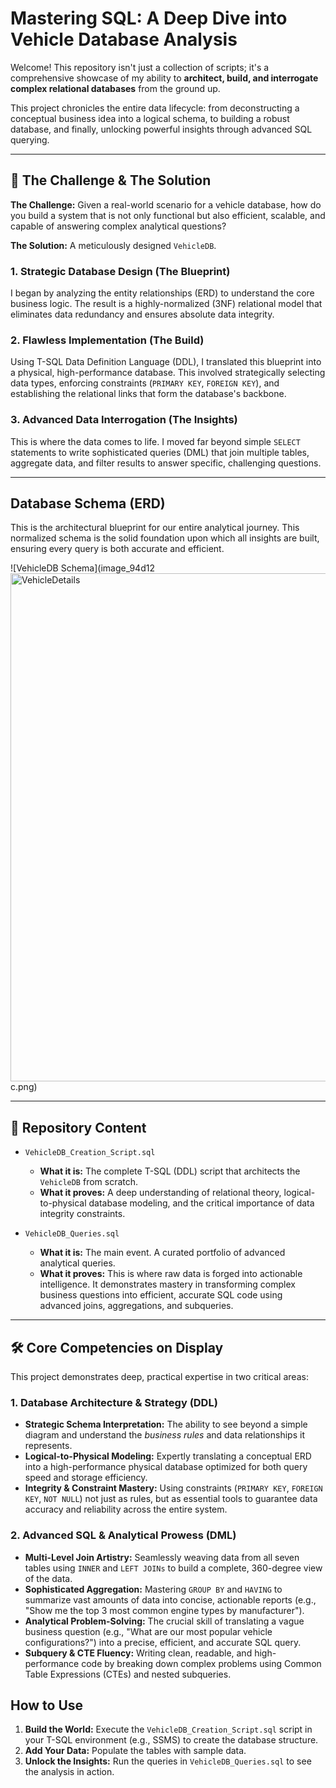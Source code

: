 # Mastering SQL: A Deep Dive into Vehicle Database Analysis

Welcome! This repository isn't just a collection of scripts; it's a comprehensive showcase of my ability to **architect, build, and interrogate complex relational databases** from the ground up.

This project chronicles the entire data lifecycle: from deconstructing a conceptual business idea into a logical schema, to building a robust database, and finally, unlocking powerful insights through advanced SQL querying.

---

## 🚀 The Challenge & The Solution

**The Challenge:** Given a real-world scenario for a vehicle database, how do you build a system that is not only functional but also efficient, scalable, and capable of answering complex analytical questions?

**The Solution:** A meticulously designed `VehicleDB`.

### 1. Strategic Database Design (The Blueprint)
I began by analyzing the entity relationships (ERD) to understand the core business logic. The result is a highly-normalized (3NF) relational model that eliminates data redundancy and ensures absolute data integrity.

### 2. Flawless Implementation (The Build)
Using T-SQL Data Definition Language (DDL), I translated this blueprint into a physical, high-performance database. This involved strategically selecting data types, enforcing constraints (`PRIMARY KEY`, `FOREIGN KEY`), and establishing the relational links that form the database's backbone.

### 3. Advanced Data Interrogation (The Insights)
This is where the data comes to life. I moved far beyond simple `SELECT` statements to write sophisticated queries (DML) that join multiple tables, aggregate data, and filter results to answer specific, challenging questions.

---

## Database Schema (ERD)

This is the architectural blueprint for our entire analytical journey. This normalized schema is the solid foundation upon which all insights are built, ensuring every query is both accurate and efficient.

![VehicleDB Schema](image_94d12<img width="1028" height="813" alt="VehicleDetails" src="https://github.com/user-attachments/assets/a4a1b8cb-75ee-4235-a9a2-2d0f9d30762d" />
c.png)

---

## 📂 Repository Content

* `VehicleDB_Creation_Script.sql`
    * **What it is:** The complete T-SQL (DDL) script that architects the `VehicleDB` from scratch.
    * **What it proves:** A deep understanding of relational theory, logical-to-physical database modeling, and the critical importance of data integrity constraints.

* `VehicleDB_Queries.sql`
    * **What it is:** The main event. A curated portfolio of advanced analytical queries.
    * **What it proves:** This is where raw data is forged into actionable intelligence. It demonstrates mastery in transforming complex business questions into efficient, accurate SQL code using advanced joins, aggregations, and subqueries.

---

## 🛠️ Core Competencies on Display

This project demonstrates deep, practical expertise in two critical areas:

### 1. Database Architecture & Strategy (DDL)
* **Strategic Schema Interpretation:** The ability to see beyond a simple diagram and understand the *business rules* and data relationships it represents.
* **Logical-to-Physical Modeling:** Expertly translating a conceptual ERD into a high-performance physical database optimized for both query speed and storage efficiency.
* **Integrity & Constraint Mastery:** Using constraints (`PRIMARY KEY`, `FOREIGN KEY`, `NOT NULL`) not just as rules, but as essential tools to guarantee data accuracy and reliability across the entire system.

### 2. Advanced SQL & Analytical Prowess (DML)
* **Multi-Level Join Artistry:** Seamlessly weaving data from all seven tables using `INNER` and `LEFT JOINs` to build a complete, 360-degree view of the data.
* **Sophisticated Aggregation:** Mastering `GROUP BY` and `HAVING` to summarize vast amounts of data into concise, actionable reports (e.g., "Show me the top 3 most common engine types by manufacturer").
* **Analytical Problem-Solving:** The crucial skill of translating a vague business question (e.g., "What are our most popular vehicle configurations?") into a precise, efficient, and accurate SQL query.
* **Subquery & CTE Fluency:** Writing clean, readable, and high-performance code by breaking down complex problems using Common Table Expressions (CTEs) and nested subqueries.

## How to Use

1.  **Build the World:** Execute the `VehicleDB_Creation_Script.sql` script in your T-SQL environment (e.g., SSMS) to create the database structure.
2.  **Add Your Data:** Populate the tables with sample data.
3.  **Unlock the Insights:** Run the queries in `VehicleDB_Queries.sql` to see the analysis in action.
